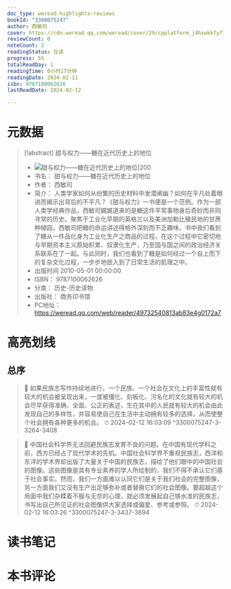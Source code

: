 ```yaml
---
doc_type: weread-highlights-reviews
bookId: "3300075247"
author: 西敏司
cover: https://cdn.weread.qq.com/weread/cover/29/cpplatform_j4hxwkkfyf1u8z3g2y8jwx/t7_cpplatform_j4hxwkkfyf1u8z3g2y8jwx1698128558.jpg
reviewCount: 0
noteCount: 2
readingStatus: 在读
progress: 5%
totalReadDay: 1
readingTime: 0小时17分钟
readingDate: 2024-02-11
isbn: 9787100062626
lastReadDate: 2024-02-12

---
```

# 元数据
> [!abstract] 甜与权力——糖在近代历史上的地位
> - ![ 甜与权力——糖在近代历史上的地位|200](https://cdn.weread.qq.com/weread/cover/29/cpplatform_j4hxwkkfyf1u8z3g2y8jwx/t7_cpplatform_j4hxwkkfyf1u8z3g2y8jwx1698128558.jpg)
> - 书名： 甜与权力——糖在近代历史上的地位
> - 作者： 西敏司
> - 简介： 人类学家如何从纷繁的历史材料中发潜阐幽？如何在平凡处着眼进而揭示出背后的不平凡？《甜与权力》一书便是一个范例。作为一部人类学经典作品，西敏司娓娓道来的是糖这件平常事物身后奇妙而非同寻常的历史。聚焦于工业化早期的英格兰以及美洲加勒比殖民地的甘蔗种植园，西敏司把糖的命运讲述得格外深刻而不乏趣味。书中我们看到了糖从一件品化身为工业化生产之商品的过程，在这个过程中它密切地与早期资本主义原始积累、奴隶化生产，乃至国与国之间的政治经济关系联系在了一起。与此同时，我们也看到了糖是如何经过一个自上而下的复杂文化过程，一步步地嵌入到了日常生活的肌理之中。
> - 出版时间 2010-05-01 00:00:00
> - ISBN： 9787100062626
> - 分类： 历史-历史读物
> - 出版社： 商务印书馆
> - PC地址：https://weread.qq.com/web/reader/49732540813ab83e4g0172a7

# 高亮划线

## 总序

> 📌 如果民族志写作持续地进行，一个民族、一个社会在文化上的丰富性就有较大的机会被呈现出来，一度被僵化、刻板化、污名化的文化就有较大的机会尽早获得准确、全面、公正的表述，生在其中的人民就有较大的机会由此发现自己的多样性，并容易使自己在生活中主动拥有较多的选择，从而使整个社会拥有各种更多的机会。 
> ⏱ 2024-02-12 16:03:09 ^3300075247-3-3264-3408

> 📌 中国社会科学界无法回避民族志发育不良的问题。在中国有现代学科之前，西方已经占了现代学术的先机。中国社会科学界不重视民族志，西洋和东洋的学术界却出版了大量关于中国的民族志，描绘了他们眼中的中国社会的图像。这些图像是具有专业素养的学人所绘制的，我们不得不承认它们基于社会事实。然而，我们一方面难以认同它们是关于我们社会的完整图像，另一方面我们又没有生产出足够弥补或者替换它们的社会图像。要超越这个局面中我们杂糅着不服与无奈的心理，就必须发展起自己够水准的民族志，书写出自己所见证的社会图像供大家选择或偏爱、参考或参照。 
> ⏱ 2024-02-12 16:03:26 ^3300075247-3-3437-3694

# 读书笔记

# 本书评论

